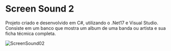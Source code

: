 # Screen Sound 2

Projeto criado e desenvolvido em C#, utilizando o .Net17 e Visual Studio. 
Consiste em um banco que mostra um album de uma banda ou artista e sua ficha técmica completa.

![ScreenSound02](https://github.com/elimarmcd/screensound2/assets/157633420/e7a2e573-e1d7-4621-88f3-5bea1f54b482.pmg)
